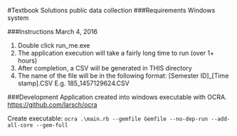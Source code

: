 #Textbook Solutions public data collection
###Requirements
Windows system

###Instructions
March 4, 2016

1.  Double click run_me.exe
2.  The application execution will take a fairly long time to run (over 1+ hours)
3.  After completion, a CSV will be generated in THIS directory
4.  The name of the file will be in the following format: [Semester ID]_[Time stamp].CSV E.g.  185_1457129624.CSV

###Development
Application created into windows executable with OCRA.  https://github.com/larsch/ocra

Create executable: `ocra .\main.rb --gemfile Gemfile --no-dep-run --add-all-core --gem-full`
